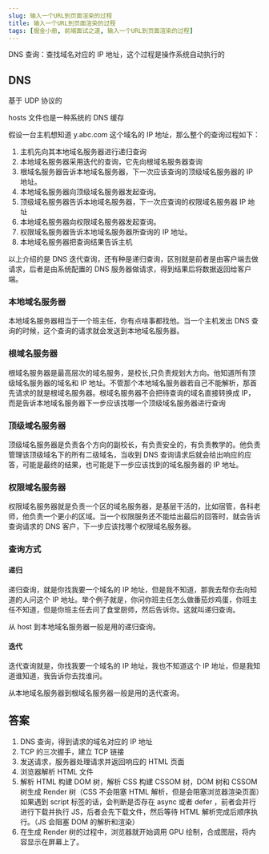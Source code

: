 ```yaml
---
slug: 输入一个URL到页面渲染的过程
title: 输入一个URL到页面渲染的过程
tags: [掘金小册, 前端面试之道, 输入一个URL到页面渲染的过程]
---
```


DNS 查询：查找域名对应的 IP 地址，这个过程是操作系统自动执行的

## DNS

基于 UDP 协议的

hosts 文件也是一种系统的 DNS 缓存

假设一台主机想知道 y.abc.com 这个域名的 IP 地址，那么整个的查询过程如下：

1. 主机先向其本地域名服务器进行递归查询
2. 本地域名服务器采用迭代的查询，它先向根域名服务器查询
3. 根域名服务器告诉本地域名服务器，下一次应该查询的顶级域名服务器的 IP 地址。
4. 本地域名服务器向顶级域名服务器发起查询。
5. 顶级域名服务器告诉本地域名服务器，下一次应查询的权限域名服务器 IP 地址
6. 本地域名服务器向权限域名服务器发起查询。
7. 权限域名服务器告诉本地域名服务器所查询的 IP 地址。
8. 本地域名服务器把查询结果告诉主机

以上介绍的是 DNS 迭代查询，还有种是递归查询，区别就是前者是由客户端去做请求，后者是由系统配置的 DNS 服务器做请求，得到结果后将数据返回给客户端。

### 本地域名服务器

本地域名服务器相当于一个班主任，你有点啥事都找他。当一个主机发出 DNS 查询的时候，这个查询的请求就会发送到本地域名服务器。

### 根域名服务器

根域名服务器是最高层次的域名服务，是校长,只负责规划大方向。他知道所有顶级域名服务器的域名和 IP 地址。不管那个本地域名服务器若自己不能解析，那首先请求的就是根域名服务器。根域名服务器不会把待查询的域名直接转换成 IP，而是告诉本地域名服务器下一步应该找哪一个顶级域名服务器进行查询

### 顶级域名服务器

顶级域名服务器是负责各个方向的副校长，有负责安全的，有负责教学的。他负责管理该顶级域名下的所有二级域名，当收到 DNS 查询请求后就会给出响应的应答，可能是最终的结果，也可能是下一步应该找到的域名服务器的 IP 地址。

### 权限域名服务器

权限域名服务器就是负责一个区的域名服务器，是基层干活的，比如宿管，各科老师，他负责一个更小的区域。当一个权限服务还不能给出最后的回答时，就会告诉查询请求的 DNS 客户，下一步应该找哪个权限域名服务器。

### 查询方式

#### 递归

递归查询，就是你找我要一个域名的 IP 地址，但是我不知道，那我去帮你去向知道的人问这个 IP 地址。举个例子就是，你问你班主任怎么做番茄炒鸡蛋，你班主任不知道，但是你班主任去问了食堂厨师，然后告诉你。这就叫递归查询。

从 host 到本地域名服务器一般是用的递归查询。

#### 迭代

迭代查询就是，你找我要一个域名的 IP 地址，我也不知道这个 IP 地址，但是我知道谁知道，我告诉你去找谁问。

从本地域名服务器到根域名服务器一般是用的迭代查询。

## 答案

1. DNS 查询，得到请求的域名对应的 IP 地址
2. TCP 的三次握手，建立 TCP 链接
3. 发送请求，服务器处理请求并返回响应的 HTML 页面
4. 浏览器解析 HTML 文件
5. 解析 HTML 构建 DOM 树，解析 CSS 构建 CSSOM 树，DOM 树和 CSSOM 树生成 Render 树（CSS 不会阻塞 HTML 解析，但是会阻塞浏览器渲染页面）如果遇到 script 标签的话，会判断是否存在 async 或者 defer ，前者会并行进行下载并执行 JS，后者会先下载文件，然后等待 HTML 解析完成后顺序执行。（JS 会阻塞 DOM 的解析和渲染）
6. 在生成 Render 树的过程中，浏览器就开始调用 GPU 绘制，合成图层，将内容显示在屏幕上了。
